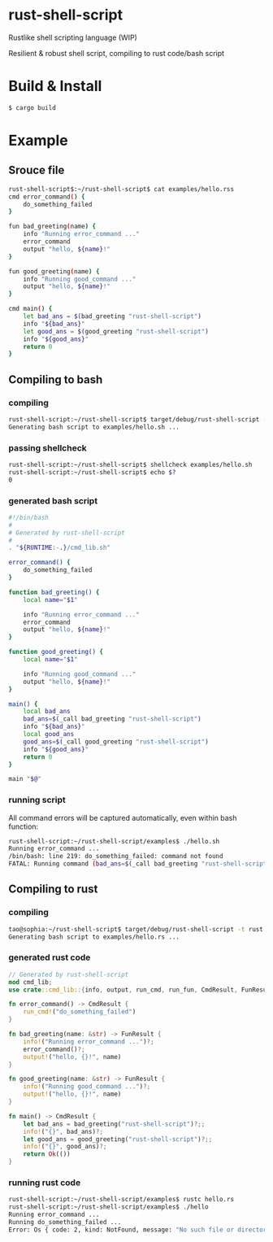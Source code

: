 # rust-shell-script
Rustlike shell scripting language (WIP)

Resilient & robust shell script, compiling to rust code/bash script

# Build & Install
```bash
$ cargo build
```

# Example

## Srouce file

```bash
rust-shell-script$:~/rust-shell-script$ cat examples/hello.rss
cmd error_command() {
    do_something_failed
}

fun bad_greeting(name) {
    info "Running error_command ..."
    error_command
    output "hello, ${name}!"
}

fun good_greeting(name) {
    info "Running good_command ..."
    output "hello, ${name}!"
}

cmd main() {
    let bad_ans = $(bad_greeting "rust-shell-script")
    info "${bad_ans}"
    let good_ans = $(good_greeting "rust-shell-script")
    info "${good_ans}"
    return 0
}
```

## Compiling to bash

### compiling
```bash
rust-shell-script:~/rust-shell-script$ target/debug/rust-shell-script -t bash examples/hello.rss 
Generating bash script to examples/hello.sh ...
```

### passing shellcheck
```bash
rust-shell-script:~/rust-shell-script$ shellcheck examples/hello.sh 
rust-shell-script:~/rust-shell-script$ echo $?
0
```

### generated bash script
```bash
#!/bin/bash
#
# Generated by rust-shell-script
#
. "${RUNTIME:-.}/cmd_lib.sh"

error_command() {
    do_something_failed
}

function bad_greeting() {
    local name="$1"

    info "Running error_command ..."
    error_command
    output "hello, ${name}!"
}

function good_greeting() {
    local name="$1"

    info "Running good_command ..."
    output "hello, ${name}!"
}

main() {
    local bad_ans
    bad_ans=$(_call bad_greeting "rust-shell-script")
    info "${bad_ans}"
    local good_ans
    good_ans=$(_call good_greeting "rust-shell-script")
    info "${good_ans}"
    return 0
}

main "$@"
```

### running script

All command errors will be captured automatically, even within bash function:
```bash
rust-shell-script:~/rust-shell-script/examples$ ./hello.sh 
Running error_command ...
/bin/bash: line 219: do_something_failed: command not found
FATAL: Running command (bad_ans=$(_call bad_greeting "rust-shell-script")) near script hello.sh:main():1 failed (ret=127)
```

## Compiling to rust

### compiling
```bash
tao@sophia:~/rust-shell-script$ target/debug/rust-shell-script -t rust examples/hello.rss 
Generating bash script to examples/hello.rs ...
```

### generated rust code
```rust
// Generated by rust-shell-script
mod cmd_lib;
use crate::cmd_lib::{info, output, run_cmd, run_fun, CmdResult, FunResult};

fn error_command() -> CmdResult {
    run_cmd!("do_something_failed")
}

fn bad_greeting(name: &str) -> FunResult {
    info!("Running error_command ...")?;
    error_command()?;
    output!("hello, {}!", name)
}

fn good_greeting(name: &str) -> FunResult {
    info!("Running good_command ...")?;
    output!("hello, {}!", name)
}

fn main() -> CmdResult {
    let bad_ans = bad_greeting("rust-shell-script")?;;
    info!("{}", bad_ans)?;
    let good_ans = good_greeting("rust-shell-script")?;;
    info!("{}", good_ans)?;
    return Ok(())
}
```

### running rust code
```bash
rust-shell-script:~/rust-shell-script/examples$ rustc hello.rs
rust-shell-script:~/rust-shell-script/examples$ ./hello
Running error_command ...
Running do_something_failed ...
Error: Os { code: 2, kind: NotFound, message: "No such file or directory" }
```
